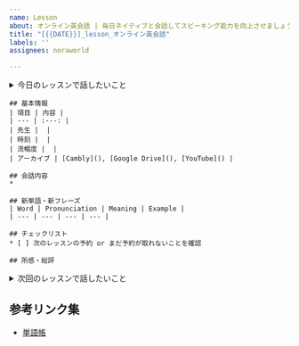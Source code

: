 ```yaml
---
name: Lesson
about: オンライン英会話 | 毎日ネイティブと会話してスピーキング能力を向上させましょう
title: "[{{DATE}}]_lesson_オンライン英会話"
labels: ''
assignees: noraworld

---
```


<details>
<summary>今日のレッスンで話したいこと</summary>

```
## 今日のレッスンで話したいこと
> 
```
</details>



```
## 基本情報
| 項目 | 内容 |
| --- | :---: |
| 先生 |  |
| 時刻 |  |
| 流暢度 |  |
| アーカイブ | [Cambly](), [Google Drive](), [YouTube]() |

## 会話内容
* 

## 新単語・新フレーズ
| Word | Pronunciation | Meaning | Example |
| --- | --- | --- | --- |

## チェックリスト
* [ ] 次のレッスンの予約 or まだ予約が取れないことを確認

## 所感・総評

```



<details>
<summary>次回のレッスンで話したいこと</summary>

```
## 次回のレッスンで話したいこと
> 
```
</details>



## 参考リンク集
* [単語帳](https://github.com/noraworld/memo/blob/main/Atsueigo%20School/%E5%8D%98%E8%AA%9E/wordbook.md)
